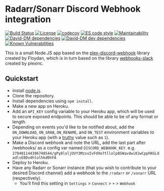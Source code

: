 # Radarr/Sonarr Discord Webhook integration

[![Build Status](https://travis-ci.com/dylanjboyd/radarr-sonarr-discord-webhook.svg?branch=master)](https://travis-ci.com/dylanjboyd/radarr-sonarr-discord-webhook)
[![License](https://img.shields.io/:license-mit-blue.svg)](https://badges.mit-license.org)
[![codecov](https://codecov.io/gh/dylanjboyd/radarr-sonarr-discord-webhook/branch/master/graph/badge.svg)](https://codecov.io/gh/dylanjboyd/radarr-sonarr-discord-webhook)
[![ES code style](https://img.shields.io/badge/code%20style-ES-blue)](https://github.com/thenativeweb/eslint-config-es)
[![Maintainability](https://api.codeclimate.com/v1/badges/d8548e0893cf815e0699/maintainability)](https://codeclimate.com/github/dylanjboyd/radarr-sonarr-discord-webhook/maintainability)
[![David-DM dependencies](https://david-dm.org/dylanjboyd/radarr-sonarr-discord-webhook/status.svg)](https://david-dm.org/dylanjboyd/radarr-sonarr-discord-webhook)
[![David-DM dev dependencies](https://david-dm.org/dylanjboyd/radarr-sonarr-discord-webhook/dev-status.svg)](https://david-dm.org/dylanjboyd/radarr-sonarr-discord-webhook?type=dev)
[![Known Vulnerabilities](https://snyk.io/test/github/dylanjboyd/radarr-sonarr-discord-webhook/badge.svg?targetFile=package.json)](https://snyk.io/test/github/dylanjboyd/radarr-sonarr-discord-webhook?targetFile=package.json)

This is a small Node.JS app based on the [plex-discord-webhook](https://github.com/Floydan/plex-discord-webhook) library created by Floydan, which is in turn based on the library [webhooks-slack](https://github.com/plexinc/webhooks-slack) created by plexinc.

## Quickstart
 
- Install [node.js](https://nodejs.org/en/).
- Clone the repository.
- Install dependencies using `npm install`.
- Make a new app on Heroku.
- Add an `API_KEY` config variable to your Heroku app, which will be used to secure exposed endpoints. This should be able to be of any format or length.
- Depending on events you'd like to be notified about, add the `ON_DOWNLOAD`, `ON_GRAB`, `ON_RENAME`, and `ON_TEST` environment variables to your Heroku app (with a [truthy](https://developer.mozilla.org/en-US/docs/Glossary/Truthy) value such as `1`).
- Make a Discord webhook and note the URL, add the last part after /webhooks/ as a config var named `DISCORD_WEBHOOK_KEY`. e.g. `279401144396748544/gPy8loljUVY3MzsvIvFd9o7tllolp8SWavdwi0JwCpphKGLdadlsE8Dv4hlolhkd0hFA`
- Deploy to Heroku.
- Have any Radarr or Sonarr instance (that you wish to contribute to your desired Discord channel) add a webhook to the `/radarr` or `/sonarr` URL (respectively). 
  - You'll find this setting in `Settings` > `Connect` > `+` > `Webhook`